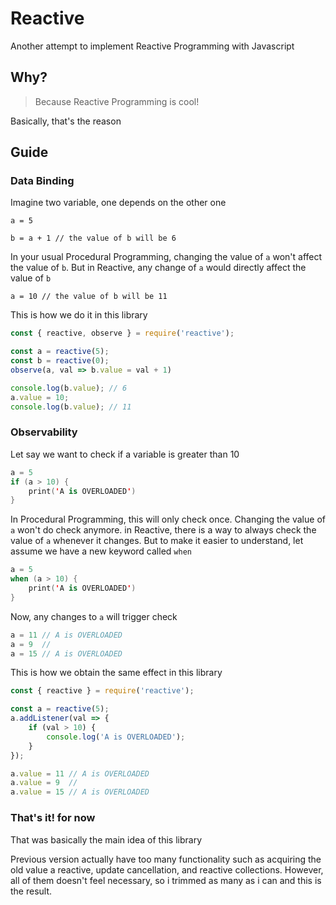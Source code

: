 # Reactive
Another attempt to implement Reactive Programming with Javascript

## Why?
> Because Reactive Programming is cool!

Basically, that's the reason

## Guide
### Data Binding
Imagine two variable, one depends on the other one

`a = 5`

`b = a + 1 // the value of b will be 6`

In your usual Procedural Programming, changing the value of `a` won't affect the value of `b`. But in Reactive, any change of `a` would directly affect the value of `b`

`a = 10 // the value of b will be 11`

This is how we do it in this library

```js
const { reactive, observe } = require('reactive');

const a = reactive(5);
const b = reactive(0);
observe(a, val => b.value = val + 1)

console.log(b.value); // 6
a.value = 10;
console.log(b.value); // 11
```
### Observability
Let say we want to check if a variable is greater than 10

```kt
a = 5
if (a > 10) {
    print('A is OVERLOADED')
}
```

In Procedural Programming, this will only check once. Changing the value of `a` won't do check anymore. in Reactive, there is a way to always check the value of `a` whenever it changes. But to make it easier to understand, let assume we have a new keyword called `when`

```kt
a = 5
when (a > 10) {
    print('A is OVERLOADED')
}
```
Now, any changes to `a` will trigger check

```kt
a = 11 // A is OVERLOADED
a = 9  //
a = 15 // A is OVERLOADED
```

This is how we obtain the same effect in this library

```js
const { reactive } = require('reactive');

const a = reactive(5);
a.addListener(val => {
    if (val > 10) {
        console.log('A is OVERLOADED');
    }
});

a.value = 11 // A is OVERLOADED
a.value = 9  //
a.value = 15 // A is OVERLOADED
```

### That's it! for now
That was basically the main idea of this library

Previous version actually have too many functionality such as acquiring the old value a reactive, update cancellation, and reactive collections. However, all of them doesn't feel necessary, so i trimmed as many as i can and this is the result.